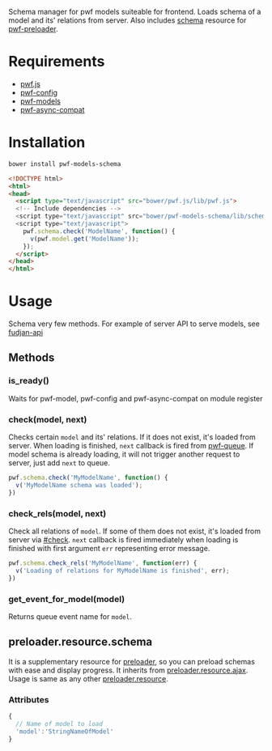 Schema manager for pwf models suiteable for frontend. Loads schema of a model and its' relations from server. Also includes [schema](#preloaderresourceschema) resource for [pwf-preloader](https://github.com/just-paja/pwf-preloader).

# Requirements
* [pwf.js](https://github.com/just-paja/pwf.js)
* [pwf-config](https://github.com/just-paja/pwf-config)
* [pwf-models](https://github.com/just-paja/pwf-models)
* [pwf-async-compat](https://github.com/just-paja/pwf-async-compat)

# Installation
```bash
bower install pwf-models-schema
```

```html
<!DOCTYPE html>
<html>
<head>
  <script type="text/javascript" src="bower/pwf.js/lib/pwf.js">
  <!-- Include dependencies -->
  <script type="text/javascript" src="bower/pwf-models-schema/lib/schema.js">
  <script type="text/javascript">
    pwf.schema.check('ModelName', function() {
      v(pwf.model.get('ModelName'));
    });
  </script>
</head>
</html>
```

# Usage
Schema very few methods. For example of server API to serve models, see [fudjan-api](https://github.com/just-paja/fudjan-api)

## Methods
### is_ready()
Waits for pwf-model, pwf-config and pwf-async-compat on module register

### check(model, next)
Checks certain ```model``` and its' relations. If it does not exist, it's loaded from server. When loading is finished, ```next``` callback is fired from [pwf-queue](https://github.com/just-paja/pwf-queue). If model schema is already loading, it will not trigger another request to server, just add ```next``` to queue.

```javascript
pwf.schema.check('MyModelName', function() {
  v('MyModelName schema was loaded');
})
```

### check_rels(model, next)
Check all relations of ```model```. If some of them does not exist, it's loaded from server via [#check](#check). ```next``` callback is fired immediately when loading is finished with first argument ```err``` representing error message.

```javascript
pwf.schema.check_rels('MyModelName', function(err) {
  v('Loading of relations for MyModelName is finished', err);
})
```

### get_event_for_model(model)
Returns queue event name for ```model```.

## preloader.resource.schema
It is a supplementary resource for [preloader](https://github.com/just-paja/pwf-preloader), so you can preload schemas with ease and display progress. It inherits from [preloader.resource.ajax](https://github.com/just-paja/pwf-preloader#preloaderresourceajax). Usage is same as any other [preloader.resource](https://github.com/just-paja/pwf-preloader#preloaderresource).

### Attributes
```javascript
{
  // Name of model to load
  'model':'StringNameOfModel'
}
```
